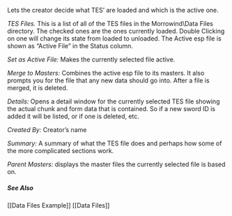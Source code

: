 Lets the creator decide what TES’ are loaded and which is the active one.

*TES Files.* This is a list of all of the TES files in the Morrowind\Data Files directory. The checked ones are the ones currently loaded. Double Clicking on one will change its state from loaded to unloaded.  The Active esp file is shown as “Active File” in the Status column.

*Set as Active File:* Makes the currently selected file active. 

*Merge to Masters:* Combines the active esp file to its masters. It also prompts you for the file that any new data should go into. After a file is merged, it is deleted.


*Details:* Opens a detail window for the currently selected TES file showing the actual chunk and form data that is contained. So if a new sword ID is added it will be listed, or if one is deleted, etc.

*Created By:* Creator’s name

*Summary:* A summary of what the TES file does and perhaps how some of the more complicated sections work.

*Parent Masters:* displays the master files the currently selected file is based on.

##### See Also
[[Data Files Example]]
[[Data Files]]


